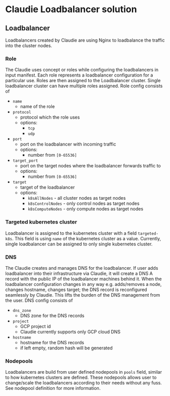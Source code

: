 # Claudie Loadbalancer solution

## Loadbalancer

Loadbalancers created by Claudie are using Nginx to loadbalance the traffic into the cluster nodes. 

### Role 

The Claudie uses concept or roles while configuring the loadbalancers in input manifest. Each role represents a loadbalancer configuration for a particular use. Roles are then assigned to the Loadbalancer cluster. Single loadbalancer cluster can have multiple roles assigned. Role config consists of

- `name` 
  - name of the role
- `protocol` 
  - protocol which the role uses
  - options:
    - `tcp`
    - `udp` 
- `port`
  - port on the loadbalancer with incoming traffic
  - options:
    - number from `[0-65536]` 
- `target_port` 
  - port on the target nodes where the loadbalancer forwards traffic to
  - options:
    - number from `[0-65536]`
- `target` 
  - target of the loadbalancer
  - options:
    - `k8sAllNodes` - all cluster nodes as target nodes
    - `k8sControlNodes` - only control nodes as target nodes
    - `k8sComputeNodes` - only compute nodes as target nodes

### Targeted kubernetes cluster

Loadbalancer is assigned to the kubernetes cluster with a field `targeted-k8s`. This field is using `name` of the kubernetes cluster as a value. Currently, single loadbalancer can be assigned to only single kubernetes cluster.

### DNS

The Claudie creates and manages DNS for the loadbalancer. If user adds loadbalancer into their infrastructure via Claudie, it will create a DNS A record with the public IP of the loadbalancer machines behind it. When the loadbalancer configuration changes in any way e.g. adds/removes a node, changes hostname, changes target; the DNS record is reconfigured seamlessly by Claudie. This lifts the burden of the DNS management from the user. DNS config consists of

- `dns_zone`
  - DNS zone for the DNS records 
- `project`
  - GCP project id
  - Claudie currently supports only GCP cloud DNS 
- `hostname`
  - hostname for the DNS records
  - if left empty, random hash will be generated 

### Nodepools

Loadbalancers are build from user defined nodepools in `pools` field, similar to how kubernetes clusters are defined. These nodepools allows user to change/scale the loadbalancers according to their needs without any fuss. See nodepool definition for more information.